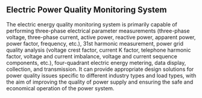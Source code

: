 ## Electric Power Quality Monitoring System

The electric energy quality monitoring system is primarily capable of performing three-phase electrical parameter measurements (three-phase voltage, three-phase current, active power, reactive power, apparent power, power factor, frequency, etc.), 31st harmonic measurement, power grid quality analysis (voltage crest factor, current K factor, telephone harmonic factor, voltage and current imbalance, voltage and current sequence components, etc.), four-quadrant electric energy metering, data display, collection, and transmission. It can provide appropriate design solutions for power quality issues specific to different industry types and load types, with the aim of improving the quality of power supply and ensuring the safe and economical operation of the power system.
